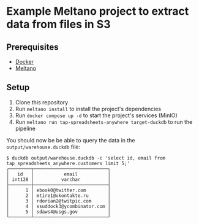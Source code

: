 # Example Meltano project to extract data from files in S3

## Prerequisites

* [Docker][install-docker]
* [Meltano][install-meltano]

## Setup

1. Clone this repository
2. Run `meltano install` to install the project's dependencies
3. Run `docker compose up -d` to start the project's services (MinIO)
4. Run `meltano run tap-spreadsheets-anywhere target-duckdb` to run the pipeline

You should now be be able to query the data in the `output/warehouse.duckdb` file:

```console
$ duckdb output/warehouse.duckdb -c 'select id, email from tap_spreadsheets_anywhere.customers limit 5;'
┌────────┬───────────────────────────┐
│   id   │           email           │
│ int128 │          varchar          │
├────────┼───────────────────────────┤
│      1 │ ebook0@twitter.com        │
│      2 │ mtire1@vkontakte.ru       │
│      3 │ rdorian2@twitpic.com      │
│      4 │ ssuddock3@ycombinator.com │
│      5 │ sdaws4@usgs.gov           │
└────────┴───────────────────────────┘
```

[install-docker]: https://docs.docker.com/engine/install/
[install-meltano]: https://docs.meltano.com/getting-started/installation/